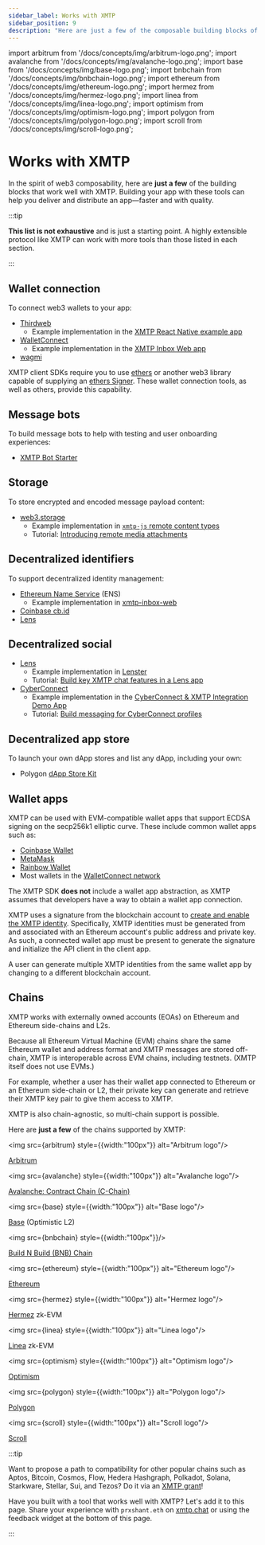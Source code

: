 ```yaml
---
sidebar_label: Works with XMTP
sidebar_position: 9
description: "Here are just a few of the composable building blocks of web3 that work well with XMTP."
---
```

import arbitrum from '/docs/concepts/img/arbitrum-logo.png';
import avalanche from '/docs/concepts/img/avalanche-logo.png';
import base from '/docs/concepts/img/base-logo.png';
import bnbchain from '/docs/concepts/img/bnbchain-logo.png';
import ethereum from '/docs/concepts/img/ethereum-logo.png';
import hermez from '/docs/concepts/img/hermez-logo.png';
import linea from '/docs/concepts/img/linea-logo.png';
import optimism from '/docs/concepts/img/optimism-logo.png';
import polygon from '/docs/concepts/img/polygon-logo.png';
import scroll from '/docs/concepts/img/scroll-logo.png';

# Works with XMTP

In the spirit of web3 composability, here are **just a few** of the building blocks that work well with XMTP. Building your app with these tools can help you deliver and distribute an app—faster and with quality.

:::tip

**This list is not exhaustive** and is just a starting point. A highly extensible protocol like XMTP can work with more tools than those listed in each section.

:::


## Wallet connection

To connect web3 wallets to your app:

- [Thirdweb](https://thirdweb.com/)
    - Example implementation in the [XMTP React Native example app](https://github.com/xmtp/xmtp-react-native/blob/main/example/src/AuthView.tsx#L7)
- [WalletConnect](https://walletconnect.com/)
    - Example implementation in the [XMTP Inbox Web app](https://github.com/xmtp-labs/xmtp-inbox-web)
- [wagmi](https://wagmi.sh/)

XMTP client SDKs require you to use [ethers](https://ethers.org/) or another web3 library capable of supplying an [ethers Signer](https://docs.ethers.io/v5/api/signer/). These wallet connection tools, as well as others, provide this capability.


## Message bots

To build message bots to help with testing and user onboarding experiences:

- [XMTP Bot Starter](https://github.com/xmtp/xmtp-bot-starter)


## Storage

To store encrypted and encoded message payload content:

- [web3.storage](https://web3.storage/)
    - Example implementation in [`xmtp-js` remote content types](https://github.com/xmtp/xmtp-js-content-types)
    - Tutorial: [Introducing remote media attachments](/blog/attachments-and-remote-attachments)


## Decentralized identifiers

To support decentralized identity management:

- [Ethereum Name Service](https://ens.domains/) (ENS)
    - Example implementation in [xmtp-inbox-web](https://github.com/xmtp-labs/xmtp-inbox-web)
- [Coinbase cb.id](https://help.coinbase.com/en/wallet/managing-account/coinbase-ens-support)
- [Lens](https://www.lens.xyz/)


## Decentralized social

- [Lens](https://www.lens.xyz/)
    - Example implementation in [Lenster](https://github.com/lensterxyz/lenster)
    - Tutorial: [Build key XMTP chat features in a Lens app](/docs/build/build-key-xmtp-chat-features-in-a-lens-app)
- [CyberConnect](https://link3.to/cyberconnect)
    - Example implementation in the [CyberConnect & XMTP Integration Demo App](https://github.com/cyberconnecthq/cc-xmtp-chatapp)
    - Tutorial: [Build messaging for CyberConnect profiles](/docs/build/build-messaging-for-cyberconnect-profiles)


## Decentralized app store

To launch your own dApp stores and list any dApp, including your own:

- Polygon [dApp Store Kit](https://docs.dappstorekit.io/docs/how%20to%20use%20the%20dapp%20store%20kit/dapp-registry-management/)


## Wallet apps

XMTP can be used with EVM-compatible wallet apps that support ECDSA signing on the secp256k1 elliptic curve. These include common wallet apps such as:

- [Coinbase Wallet](https://www.coinbase.com/wallet)
- [MetaMask](https://metamask.io/)
- [Rainbow Wallet](https://rainbow.me/)
- Most wallets in the [WalletConnect network](https://explorer.walletconnect.com/?type=wallet)

The XMTP SDK **does not** include a wallet app abstraction, as XMTP assumes that developers have a way to obtain a wallet app connection.

XMTP uses a signature from the blockchain account to [create and enable the XMTP identity](account-signatures). Specifically, XMTP identities must be generated from and associated with an Ethereum account's public address and private key. As such, a connected wallet app must be present to generate the signature and initialize the API client in the client app.

A user can generate multiple XMTP identities from the same wallet app by changing to a different blockchain account.


## Chains

XMTP works with externally owned accounts (EOAs) on Ethereum and Ethereum side-chains and L2s. 

Because all Ethereum Virtual Machine (EVM) chains share the same Ethereum wallet and address format and XMTP messages are stored off-chain, XMTP is interoperable across EVM chains, including testnets. (XMTP itself does not use EVMs.) 

For example, whether a user has their wallet app connected to Ethereum or an Ethereum side-chain or L2, their private key can generate and retrieve their XMTP key pair to give them access to XMTP.

XMTP is also chain-agnostic, so multi-chain support is possible. 

Here are **just a few** of the chains supported by XMTP:

<img src={arbitrum} style={{width:"100px"}} alt="Arbitrum logo"/>

[Arbitrum](https://arbitrum.foundation/)

<img src={avalanche} style={{width:"100px"}} alt="Avalanche logo"/>

[Avalanche: Contract Chain (C-Chain)](https://www.avax.com/)

<img src={base} style={{width:"100px"}} alt="Base logo"/>

[Base](https://base.org/) (Optimistic L2)

<img src={bnbchain} style={{width:"100px"}}/>

[Build N Build (BNB) Chain](https://www.bnbchain.org/)

<img src={ethereum} style={{width:"100px"}} alt="Ethereum logo"/>

[Ethereum](https://ethereum.org/)

<img src={hermez} style={{width:"100px"}} alt="Hermez logo"/>

[Hermez](https://docs.hermez.io/Hermez_1.0/about/scalability/) zk-EVM

<img src={linea} style={{width:"100px"}} alt="Linea logo"/>

[Linea](https://linea.build/) zk-EVM

<img src={optimism} style={{width:"100px"}} alt="Optimism logo"/>

[Optimism](https://www.optimism.io/)

<img src={polygon} style={{width:"100px"}} alt="Polygon logo"/> 

[Polygon](https://polygon.technology/)

<img src={scroll} style={{width:"100px"}} alt="Scroll logo"/> 

[Scroll](https://scroll.io/)


:::tip

Want to propose a path to compatibility for other popular chains such as Aptos, Bitcoin, Cosmos, Flow, Hedera Hashgraph, Polkadot, Solana, Starkware, Stellar, Sui, and Tezos? Do it via an [XMTP grant](/grants)!

Have you built with a tool that works well with XMTP? Let's add it to this page. Share your experience with `prxshant.eth` on [xmtp.chat](https://xmtp.chat/inbox) or using the feedback widget at the bottom of this page.

:::

